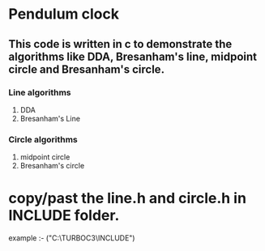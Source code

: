 # Pendulum clock 
## This code is written in c to demonstrate the algorithms like DDA, Bresanham's line, midpoint circle and Bresanham's circle.
### Line algorithms
<ol>
  <li>DDA </li>
  <li>Bresanham's Line </li>
</ol>

### Circle algorithms
<ol>
  <li>midpoint circle </li>
  <li>Bresanham's circle </li>
</ol>

# copy/past the line.h and circle.h in INCLUDE folder. 
  example :- ("C:\TURBOC3\INCLUDE")


